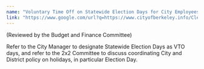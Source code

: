```yaml
---
name: "Voluntary Time Off on Statewide Election Days for City Employees "
link: "https://www.google.com/url?q=https://www.cityofberkeley.info/Clerk/City_Council/2019/09_Sep/Documents/2019-09-10_Item_53_Voluntary_Time_Off_on_Statewide.aspx&amp;sa=D&amp;ust=1579327931293000"
---
```


(Reviewed by the Budget and Finance Committee)

Refer to the City Manager to designate Statewide Election Days as VTO days, and refer to the 2x2 Committee to discuss coordinating City and District policy on holidays, in particular Election Day.